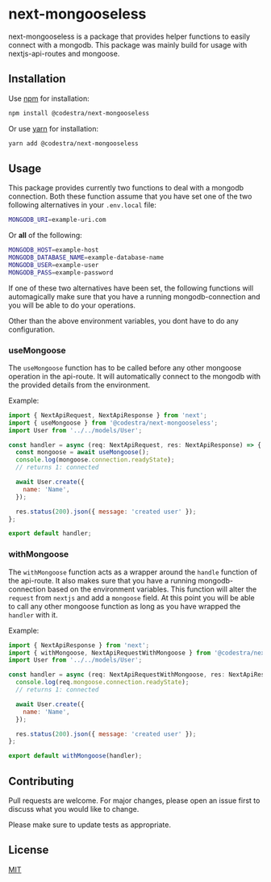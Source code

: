 # next-mongooseless

next-mongooseless is a package that provides helper functions to easily connect with a mongodb. This package was mainly build for usage with nextjs-api-routes and mongoose.

## Installation

Use [npm](https://nodejs.org/en/download/) for installation:

```bash
npm install @codestra/next-mongooseless
```

Or use [yarn](https://yarnpkg.com/) for installation:

```bash
yarn add @codestra/next-mongooseless
```

## Usage

This package provides currently two functions to deal with a mongodb connection.
Both these function assume that you have set one of the two following alternatives in your `.env.local` file:

```bash
MONGODB_URI=example-uri.com
```

Or **all** of the following:

```bash
MONGODB_HOST=example-host
MONGODB_DATABASE_NAME=example-database-name
MONGODB_USER=example-user
MONGODB_PASS=example-password
```

If one of these two alternatives have been set, the following functions will automagically make sure that you have a running mongodb-connection and you will be able to do your operations.

Other than the above environment variables, you dont have to do any configuration.

### useMongoose

The `useMongoose` function has to be called before any other mongoose operation in the api-route. It will automatically connect to the mongodb with the provided details from the environment.

Example:

```javascript
import { NextApiRequest, NextApiResponse } from 'next';
import { useMongoose } from '@codestra/next-mongooseless';
import User from '../../models/User';

const handler = async (req: NextApiRequest, res: NextApiResponse) => {
  const mongoose = await useMongoose();
  console.log(mongoose.connection.readyState);
  // returns 1: connected

  await User.create({
    name: 'Name',
  });

  res.status(200).json({ message: 'created user' });
};

export default handler;
```

### withMongoose

The `withMongoose` function acts as a wrapper around the `handle` function of the api-route. It also makes sure that you have a running mongodb-connection based on the environment variables. This function will alter the `request` from `nextjs` and add a `mongoose` field.
At this point you will be able to call any other mongoose function as long as you have wrapped the `handler` with it.

Example:

```javascript
import { NextApiResponse } from 'next';
import { withMongoose, NextApiRequestWithMongoose } from '@codestra/next-mongooseless';
import User from '../../models/User';

const handler = async (req: NextApiRequestWithMongoose, res: NextApiResponse) => {
  console.log(req.mongoose.connection.readyState);
  // returns 1: connected

  await User.create({
    name: 'Name',
  });

  res.status(200).json({ message: 'created user' });
};

export default withMongoose(handler);
```

## Contributing

Pull requests are welcome. For major changes, please open an issue first to discuss what you would like to change.

Please make sure to update tests as appropriate.

## License

[MIT](https://choosealicense.com/licenses/mit/)
